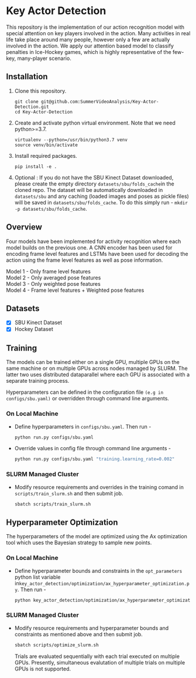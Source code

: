 # Key Actor Detection

This repository is the implementation of our action recognition model with special attention on key players involved in the action. Many activities in real life take place around many people, however only a few are actually involved in the action. We apply our attention based model to classify penalties in Ice-Hockey games, which is highly representative of the few-key, many-player scenario. 

## Installation
1. Clone this repository. 
	```
	git clone git@github.com:SummerVideoAnalysis/Key-Actor-Detection.git
	cd Key-Actor-Detection
	```
2. Create and activate python virtual environment. Note that we need python>=3.7.
	```
	virtualenv --python=/usr/bin/python3.7 venv
	source venv/bin/activate
	```
3. Install required packages.
	```
	pip install -e .
	```
4. Optional : If you do not have the SBU Kinect Dataset downloaded, please create the empty directory `datasets/sbu/folds_cache`in the cloned repo. The dataset will be automatically downloaded in `datasets/sbu` and any caching (loaded images and poses as pickle files) will be saved in `datasets/sbu/folds_cache`. To do this simply run - ```mkdir -p datasets/sbu/folds_cache```.

## Overview
Four models have been implemented for activity recognition where each model builds on the previous one. A CNN encoder has been used for encoding frame level features and LSTMs have been used for decoding the action using the frame level features as well as pose information.

Model 1 - Only frame level features <br />
Model 2 - Only averaged pose features <br />
Model 3 - Only weighted pose features <br />
Model 4 - Frame level features + Weighted pose features <br />

## Datasets
- [x] SBU Kinect Dataset
- [x] Hockey Dataset

## Training
The models can be trained either on a single GPU, multiple GPUs on the same machine or on multiple GPUs across nodes managed by SLURM. The latter two uses distributed dataparallel where each GPU is associated with a separate training process.

Hyperparameters can be defined in the configuration file `(e.g in configs/sbu.yaml)` or overridden through command line arguments. 


### On Local Machine

- Define hyperparameters in `configs/sbu.yaml`. Then run - 
	```bash
	python run.py configs/sbu.yaml
	```
	
- Override values in config file through command line arguments -
	```bash
	python run.py configs/sbu.yaml "training.learning_rate=0.002"
	```

### SLURM Managed Cluster

- Modify resource requirements and overrides in the training comand in `scripts/train_slurm.sh` and then submit job. 
	```bash
	sbatch scripts/train_slurm.sh
	```

## Hyperparameter Optimization

The hyperparameters of the model are optimized using the Ax optimization tool which uses the Bayesian strategy to sample new points.

### On Local Machine

- Define hyperparameter bounds and constraints in the `opt_parameters` python list variable in`key_actor_detection/optimization/ax_hyperparameter_optimization.py`. Then run - 
	```bash
	python key_actor_detection/optimization/ax_hyperparameter_optimization.py configs/sbu.yaml
	```

### SLURM Managed Cluster

- Modify resource requirements and hyperparameter bounds and constraints as mentioned above and then submit job. 
	```bash
	sbatch scripts/optimize_slurm.sh
	```
	Trials are evaluated sequentially with each trial executed on multiple GPUs. Presently, simultaneous evalutation of multiple trials on multiple GPUs is not supported.
